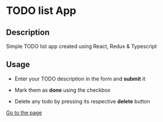 # TODO list App

## Description

Simple TODO list app created using React, Redux & Typescript

## Usage

- Enter your TODO description in the form and **submit** it

- Mark them as **done** using the checkbox

- Delete any todo by pressing its respective **delete** button

[Go to the page](https://portfolio-jeferson-todo-app.netlify.app/ 'TODO list App')
